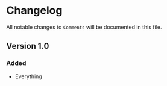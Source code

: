 # Changelog

All notable changes to `Comments` will be documented in this file.

## Version 1.0

### Added
- Everything
